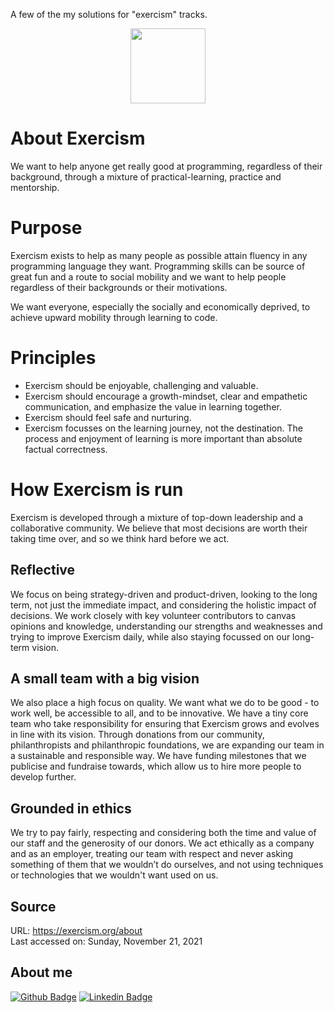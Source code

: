 A few of the my solutions for "exercism" tracks.
<p align="center">
<img src="https://d24y9kuxp2d7l2.cloudfront.net/packs/media/images/icons/exercism-face-07bf64c0688ffa60136e287b93ee5521.svg" width="120" height="120">
</p>
<h1>About Exercism</h1>

We want to help anyone get really good at programming, regardless of their background, through a mixture of practical-learning, practice and mentorship.

<h1>Purpose</h1>

Exercism exists to help as many people as possible attain fluency in any programming language they want. Programming skills can be source of great fun and a route to social mobility and we want to help people regardless of their backgrounds or their motivations.

We want everyone, especially the socially and economically deprived, to achieve upward mobility through learning to code.
<h1>Principles</h1>
<ul>
<li>Exercism should be enjoyable, challenging and valuable.</li>
<li>Exercism should encourage a growth-mindset, clear and empathetic communication, and emphasize the value in learning together.</li>
<li>Exercism should feel safe and nurturing.</li>
<li>Exercism focusses on the learning journey, not the destination. The process and enjoyment of learning is more important than absolute factual correctness.</li>
</ul>
<h1>How Exercism is run</h1>

Exercism is developed through a mixture of top-down leadership and a collaborative community. We believe that most decisions are worth their taking time over, and so we think hard before we act.
<h2>Reflective</h2>

We focus on being strategy-driven and product-driven, looking to the long term, not just the immediate impact, and considering the holistic impact of decisions. We work closely with key volunteer contributors to canvas opinions and knowledge, understanding our strengths and weaknesses and trying to improve Exercism daily, while also staying focussed on our long-term vision.
<h2>A small team with a big vision</h2>

We also place a high focus on quality. We want what we do to be good - to work well, be accessible to all, and to be innovative. We have a tiny core team who take responsibility for ensuring that Exercism grows and evolves in line with its vision. Through donations from our community, philanthropists and philanthropic foundations, we are expanding our team in a sustainable and responsible way. We have funding milestones that we publicise and fundraise towards, which allow us to hire more people to develop further.
<h2>Grounded in ethics</h2>

We try to pay fairly, respecting and considering both the time and value of our staff and the generosity of our donors. We act ethically as a company and as an employer, treating our team with respect and never asking something of them that we wouldn’t do ourselves, and not using techniques or technologies that we wouldn't want used on us.

## Source
URL: https://exercism.org/about </br>
Last accessed on: Sunday, November 21, 2021

## About me 
[![Github Badge](https://img.shields.io/badge/-Github-000?style=flat-square&logo=Github&logoColor=white&link=https://github.com/viperblack)](https://github.com/viperblack)
[![Linkedin Badge](https://img.shields.io/badge/-LinkedIn-blue?style=flat-square&logo=Linkedin&logoColor=white&link=https://www.linkedin.com/in/vimerson-silva-2b2bb338/)](https://www.linkedin.com/in/vimerson-silva-2b2bb338/)
